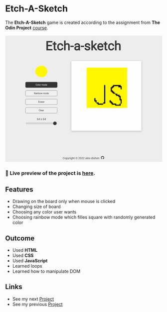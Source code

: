 # Etch-A-Sketch
The **Etch-A-Sketch** game is created according to the assignment from **The Odin Project** [course](https://www.theodinproject.com/paths/foundations/courses/foundations).
<br>
<br>
![Preview](img/etch-a-sketch.png)

### 🔗 **Live preview** of the project is [here](https://alex-dishen.github.io/etch-a-sketch/).

## **Features**
* Drawing on the board only when mouse is clicked
* Changing size of board
* Choosing any color user wants
* Choosing rainbow mode which filles square with randomly generated color

## **Outcome**
* Used **HTML**
* Used **CSS**
* Used **JavaScript**
* Learned loops
* Learned how to manipulate DOM

## **Links**
* See my next [Project](https://github.com/alex-dishen/calculator)
* See my previous [Project](https://alex-dishen.github.io/rock-paper-scissors/)